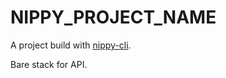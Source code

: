 # NIPPY_PROJECT_NAME

A project build with [nippy-cli](https://github.com/tilap/nippy-cli).

Bare stack for API.

